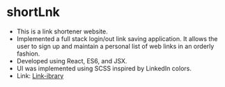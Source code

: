 # shortLnk
- This is a link shortener website.
- Implemented a full stack login/out link saving application. It allows the user to sign up and maintain a personal list of web links in an orderly fashion.
- Developed using React, ES6, and JSX.
- UI was implemented using SCSS inspired by LinkedIn colors.
- Link:  [Link-ibrary](https://link-ibrary-hamk.herokuapp.com/?lipi=urn%3Ali%3Apage%3Ad_flagship3_profile_view_base%3BTpX1xborR4W%2FXXMnkwXL1g%3D%3D)
